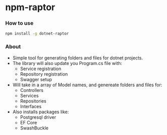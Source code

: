 # npm-raptor

### How to use

```sh
npm install -g dotnet-raptor
```

### About

- Simple tool for generating folders and files for dotnet projects.
- The library will also update you Program.cs file with:
  - Service registration
  - Repository registration
  - Swagger setup
- Will take in a array of Model names, and genereate folders and files for:
  - Controllers
  - Services
  - Repositories
  - Interfaces
- Also installs packages like:
  - Postgresql driver
  - EF Core
  - SwashBuckle
